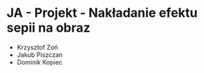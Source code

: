 # JA - Projekt - Nakładanie efektu sepii na obraz

- Krzysztof Zoń
- Jakub Piszczan
- Dominik Kopiec